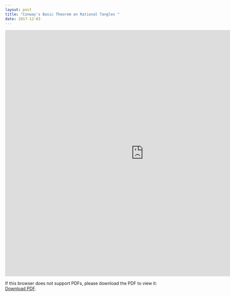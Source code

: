 ```yaml
---
layout: post
title: "Conway's Basic Theorem on Rational Tangles "
date: 2017-12-03
---
```

<iframe width='900' height='800' src='https://docs.google.com/viewerng/viewer?url=http://billchuang.com/files/Topo_William.\
pdf' frameborder='0' allowfullscreen></iframe>

<p>If this browser does not support PDFs, please download the PDF to view it: <a href="http://billchuang.com/files/Topo_William.pdf">Download PDF</a>.</p>